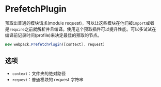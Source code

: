 # PrefetchPlugin

预取出普通的模块请求\(module request\)，可以让这些模块在他们被`import`或者是`require`之前就解析并且编译。使用这个预取插件可以提升性能。可以多试试在编译前记录时间\(profile\)来决定最佳的预取的节点。

```js
new webpack.PrefetchPlugin([context], request)
```

## 选项

* `context`：文件夹的绝对路径
* `request`：普通模块的 request 字符串

  




